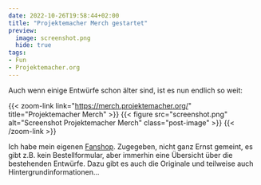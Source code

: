 ```yaml
---
date: 2022-10-26T19:58:44+02:00
title: "Projektemacher Merch gestartet"
preview:
  image: screenshot.png
  hide: true
tags:
- Fun
- Projektemacher.org
---
```


Auch wenn einige Entwürfe schon älter sind, ist es nun endlich so weit:
<!--more-->

{{< zoom-link link="https://merch.projektemacher.org/" title="Projektemacher Merch" >}}
    {{< figure src="screenshot.png" alt="Screenshot Projektemacher Merch" class="post-image" >}}
{{< /zoom-link >}}

Ich habe mein eigenen [Fanshop](https://merch.projektemacher.org/). Zugegeben, nicht ganz Ernst gemeint, es gibt z.B. kein Bestellformular, aber immerhin eine Übersicht über die bestehenden Entwürfe. Dazu gibt es auch die Originale und teilweise auch Hintergrundinformationen...
